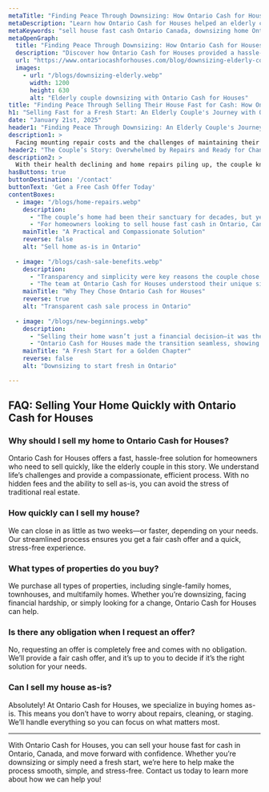 ```yaml
---
metaTitle: "Finding Peace Through Downsizing: How Ontario Cash for Houses Helped an Elderly Couple"
metaDescription: "Learn how Ontario Cash for Houses helped an elderly couple sell their home quickly and as-is, allowing them to downsize without stress and financial burden."
metaKeywords: "sell house fast cash Ontario Canada, downsizing home Ontario, Ontario Cash for Houses, cash home buyers"
metaOpenGraph:
  title: "Finding Peace Through Downsizing: How Ontario Cash for Houses Helped an Elderly Couple"
  description: "Discover how Ontario Cash for Houses provided a hassle-free solution for an elderly couple who needed to downsize and sell their house for cash quickly."
  url: "https://www.ontariocashforhouses.com/blog/downsizing-elderly-couple"
  images:
    - url: "/blogs/downsizing-elderly.webp"
      width: 1200
      height: 630
      alt: "Elderly couple downsizing with Ontario Cash for Houses"
title: "Finding Peace Through Selling Their House Fast for Cash: How Ontario Cash for Houses Helped an Elderly Couple"
h1: "Selling Fast for a Fresh Start: An Elderly Couple's Journey with Ontario Cash for Houses"
date: "January 21st, 2025"
header1: "Finding Peace Through Downsizing: An Elderly Couple's Journey with Ontario Cash for Houses"
description1: >
  Facing mounting repair costs and the challenges of maintaining their aging home, an elderly couple turned to Ontario Cash for Houses for a stress-free downsizing solution. Learn how they were able to sell their house quickly and move into a more manageable space, thanks to the compassionate and efficient process offered by Ontario Cash for Houses.
header2: "The Couple’s Story: Overwhelmed by Repairs and Ready for Change"
description2: >
  With their health declining and home repairs piling up, the couple knew it was time for a change. The large home they had lived in for decades was no longer suitable for their needs, but the thought of repairs, staging, and listing the house was overwhelming. Ontario Cash for Houses provided them with a simple solution: selling the house as-is for a fair cash offer, allowing them to downsize without stress.
hasButtons: true
buttonDestination: '/contact'
buttonText: 'Get a Free Cash Offer Today'
contentBoxes:
  - image: "/blogs/home-repairs.webp"
    description: 
      - "The couple’s home had been their sanctuary for decades, but years of wear and tear had taken a toll. They couldn’t afford the extensive repairs needed to sell traditionally, nor did they have the energy to manage the process. Ontario Cash for Houses offered them the chance to sell as-is, eliminating the need for repairs, cleaning, or staging. They received a fair cash offer and closed the sale in just two weeks, freeing them from the financial burden of the home."
      - "For homeowners looking to sell house fast cash in Ontario, Canada, this approach is a game-changer. The couple didn’t have to worry about costly upgrades or lengthy negotiations. Instead, they were able to move forward with peace of mind, knowing they had found a trusted cash home buyer who truly cared about their needs."
    mainTitle: "A Practical and Compassionate Solution"
    reverse: false
    alt: "Sell home as-is in Ontario"
    
  - image: "/blogs/cash-sale-benefits.webp"
    description: 
      - "Transparency and simplicity were key reasons the couple chose Ontario Cash for Houses. There were no hidden fees, agent commissions, or delays—just a straightforward process that worked with their timeline."
      - "The team at Ontario Cash for Houses understood their unique situation, providing empathy and support throughout the sale. With cash home buyers who prioritize a smooth process, they felt relieved to have a reliable partner during this major life transition. This ensured the couple could sell house fast cash in Ontario, Canada, without the usual stress."
    mainTitle: "Why They Chose Ontario Cash for Houses"
    reverse: true
    alt: "Transparent cash sale process in Ontario"
    
  - image: "/blogs/new-beginnings.webp"
    description: 
      - "Selling their home wasn’t just a financial decision—it was the start of a new chapter. The proceeds allowed them to move into a smaller, more manageable home closer to their family, where they could enjoy their golden years in peace."
      - "Ontario Cash for Houses made the transition seamless, showing how a fast cash sale can provide relief and new opportunities during life’s challenges. For many seniors in Ontario, cash home buyers offer the flexibility and speed needed to navigate significant life changes with ease."
    mainTitle: "A Fresh Start for a Golden Chapter"
    reverse: false
    alt: "Downsizing to start fresh in Ontario"

---
```


## **FAQ: Selling Your Home Quickly with Ontario Cash for Houses**

### **Why should I sell my home to Ontario Cash for Houses?**
Ontario Cash for Houses offers a fast, hassle-free solution for homeowners who need to sell quickly, like the elderly couple in this story. We understand life’s challenges and provide a compassionate, efficient process. With no hidden fees and the ability to sell as-is, you can avoid the stress of traditional real estate.

### **How quickly can I sell my house?**
We can close in as little as two weeks—or faster, depending on your needs. Our streamlined process ensures you get a fair cash offer and a quick, stress-free experience.

### **What types of properties do you buy?**
We purchase all types of properties, including single-family homes, townhouses, and multifamily homes. Whether you’re downsizing, facing financial hardship, or simply looking for a change, Ontario Cash for Houses can help.

### **Is there any obligation when I request an offer?**
No, requesting an offer is completely free and comes with no obligation. We’ll provide a fair cash offer, and it’s up to you to decide if it’s the right solution for your needs.

### **Can I sell my house as-is?**
Absolutely! At Ontario Cash for Houses, we specialize in buying homes as-is. This means you don’t have to worry about repairs, cleaning, or staging. We’ll handle everything so you can focus on what matters most.

---

With Ontario Cash for Houses, you can sell your house fast for cash in Ontario, Canada, and move forward with confidence. Whether you’re downsizing or simply need a fresh start, we’re here to help make the process smooth, simple, and stress-free. Contact us today to learn more about how we can help you!
